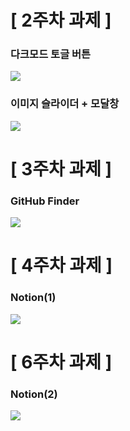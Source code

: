 # [ 2주차 과제 ]
### 다크모드 토글 버튼
![](https://images.velog.io/images/neity16/post/3417f7fd-d88d-4e67-8006-1c3cd80f10bd/%E1%84%90%E1%85%A9%E1%84%80%E1%85%B3%E1%86%AF%E1%84%87%E1%85%A5%E1%84%90%E1%85%B3%E1%86%AB.gif)
### 이미지 슬라이더 + 모달창
![](https://images.velog.io/images/neity16/post/a90af432-57cf-4cf0-b2f4-d810ecb8b89e/%E1%84%8E%E1%85%B5%E1%84%8C%E1%85%B3%E1%84%87%E1%85%A5%E1%84%90%E1%85%B3%E1%86%AB.gif)

# [ 3주차 과제 ]
### GitHub Finder
![](https://images.velog.io/images/neity16/post/bfb9e53c-58f1-4f29-8d26-09d229cf1f3f/finder.gif)

# [ 4주차 과제 ]
### Notion(1)
![](https://images.velog.io/images/neity16/post/239dc869-7075-47d3-88f7-fb5abc59c70e/notion(1).gif)

# [ 6주차 과제 ]
### Notion(2)
![](https://images.velog.io/images/neity16/post/9341bbad-7f91-41fc-9122-ac2238c0a789/ezgif.com-gif-maker%20(4).gif)
